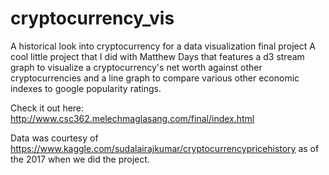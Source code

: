 # cryptocurrency_vis

A historical look into cryptocurrency for a data visualization final project
A cool little project that I did with Matthew Days that features a d3 stream graph to visualize a cryptocurrency's net worth
against other cryptocurrencies and a line graph to compare various other economic indexes to google popularity ratings.

Check it out here: http://www.csc362.melechmaglasang.com/final/index.html

Data was courtesy of https://www.kaggle.com/sudalairajkumar/cryptocurrencypricehistory as of the 2017 when we did the project.
